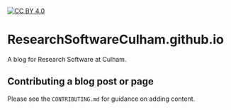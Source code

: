 [![CC BY 4.0][cc-by-shield]][cc-by]

# ResearchSoftwareCulham.github.io
A blog for Research Software at Culham.

## Contributing a blog post or page
Please see the `CONTRIBUTING.md` for guidance on adding content.

[cc-by]: http://creativecommons.org/licenses/by/4.0/
[cc-by-shield]: https://img.shields.io/badge/License-CC%20BY%204.0-lightgrey.svg
